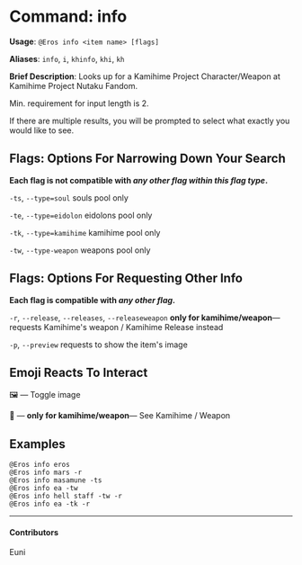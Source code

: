 # Command: info


**Usage**: `@Eros info <item name> [flags]`

**Aliases**: `info`, `i`, `khinfo`, `khi`, `kh`

**Brief Description**: Looks up for a Kamihime Project Character/Weapon at Kamihime Project Nutaku Fandom.



Min. requirement for input length is 2.

If there are multiple results, you will be prompted to select what exactly you would like to see.

## Flags: Options For Narrowing Down Your Search


__Each flag is not compatible with *any other flag within this flag type*.__

`-ts`, `--type=soul` souls pool only

`-te`, `--type=eidolon` eidolons pool only

`-tk`, `--type=kamihime` kamihime pool only

`-tw`, `--type-weapon` weapons pool only

## Flags: Options For Requesting Other Info


__Each flag is compatible with *any other flag*.__

`-r`, `--release`, `--releases`, `--releaseweapon` **only for kamihime/weapon**— requests Kamihime's weapon / Kamihime Release instead

`-p`, `--preview` requests to show the item's image

## Emoji Reacts To Interact


🖼 — Toggle image

🔄 — **only for kamihime/weapon**— See Kamihime / Weapon

## Examples

```
@Eros info eros
@Eros info mars -r
@Eros info masamune -ts
@Eros info ea -tw
@Eros info hell staff -tw -r
@Eros info ea -tk -r
```


---

#### Contributors


Euni
